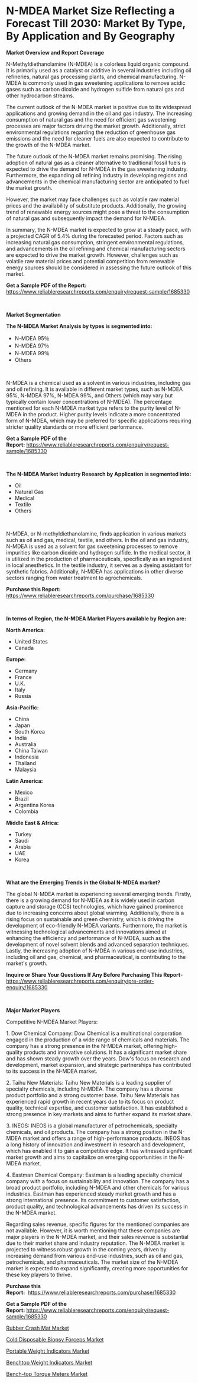 <p><h1>N-MDEA Market Size Reflecting a Forecast Till 2030: Market By Type, By Application and By Geography</h1></p><p><strong>Market Overview and Report Coverage</strong></p>
<p><p>N-Methyldiethanolamine (N-MDEA) is a colorless liquid organic compound. It is primarily used as a catalyst or additive in several industries including oil refineries, natural gas processing plants, and chemical manufacturing. N-MDEA is commonly used in gas sweetening applications to remove acidic gases such as carbon dioxide and hydrogen sulfide from natural gas and other hydrocarbon streams.</p><p>The current outlook of the N-MDEA market is positive due to its widespread applications and growing demand in the oil and gas industry. The increasing consumption of natural gas and the need for efficient gas sweetening processes are major factors driving the market growth. Additionally, strict environmental regulations regarding the reduction of greenhouse gas emissions and the need for cleaner fuels are also expected to contribute to the growth of the N-MDEA market.</p><p>The future outlook of the N-MDEA market remains promising. The rising adoption of natural gas as a cleaner alternative to traditional fossil fuels is expected to drive the demand for N-MDEA in the gas sweetening industry. Furthermore, the expanding oil refining industry in developing regions and advancements in the chemical manufacturing sector are anticipated to fuel the market growth.</p><p>However, the market may face challenges such as volatile raw material prices and the availability of substitute products. Additionally, the growing trend of renewable energy sources might pose a threat to the consumption of natural gas and subsequently impact the demand for N-MDEA.</p><p>In summary, the N-MDEA market is expected to grow at a steady pace, with a projected CAGR of 5.4% during the forecasted period. Factors such as increasing natural gas consumption, stringent environmental regulations, and advancements in the oil refining and chemical manufacturing sectors are expected to drive the market growth. However, challenges such as volatile raw material prices and potential competition from renewable energy sources should be considered in assessing the future outlook of this market.</p></p>
<p><strong>Get a Sample PDF of the Report:</strong> <a href="https://www.reliableresearchreports.com/enquiry/request-sample/1685330">https://www.reliableresearchreports.com/enquiry/request-sample/1685330</a></p>
<p>&nbsp;</p>
<p><strong>Market Segmentation</strong></p>
<p><strong>The N-MDEA Market Analysis by types is segmented into:</strong></p>
<p><ul><li>N-MDEA 95％</li><li>N-MDEA 97％</li><li>N-MDEA 99％</li><li>Others</li></ul></p>
<p>&nbsp;</p>
<p><p>N-MDEA is a chemical used as a solvent in various industries, including gas and oil refining. It is available in different market types, such as N-MDEA 95%, N-MDEA 97%, N-MDEA 99%, and Others (which may vary but typically contain lower concentrations of N-MDEA). The percentage mentioned for each N-MDEA market type refers to the purity level of N-MDEA in the product. Higher purity levels indicate a more concentrated form of N-MDEA, which may be preferred for specific applications requiring stricter quality standards or more efficient performance.</p></p>
<p><strong>Get a Sample PDF of the Report:</strong>&nbsp;<a href="https://www.reliableresearchreports.com/enquiry/request-sample/1685330">https://www.reliableresearchreports.com/enquiry/request-sample/1685330</a></p>
<p>&nbsp;</p>
<p><strong>The N-MDEA Market Industry Research by Application is segmented into:</strong></p>
<p><ul><li>Oil</li><li>Natural Gas</li><li>Medical</li><li>Textile</li><li>Others</li></ul></p>
<p>&nbsp;</p>
<p><p>N-MDEA, or N-methyldiethanolamine, finds application in various markets such as oil and gas, medical, textile, and others. In the oil and gas industry, N-MDEA is used as a solvent for gas sweetening processes to remove impurities like carbon dioxide and hydrogen sulfide. In the medical sector, it is utilized in the production of pharmaceuticals, specifically as an ingredient in local anesthetics. In the textile industry, it serves as a dyeing assistant for synthetic fabrics. Additionally, N-MDEA has applications in other diverse sectors ranging from water treatment to agrochemicals.</p></p>
<p><strong>Purchase this Report:</strong>&nbsp; <a href="https://www.reliableresearchreports.com/purchase/1685330">https://www.reliableresearchreports.com/purchase/1685330</a></p>
<p>&nbsp;</p>
<p><strong>In terms of Region, the N-MDEA Market Players available by Region are:</strong></p>
<p>
    <p> <strong> North America: </strong>
        <ul>
            <li>United States</li>
            <li>Canada</li>
        </ul>
        </p> 
    <p> <strong> Europe: </strong>
        <ul>
            <li>Germany</li>
            <li>France</li>
            <li>U.K.</li>
            <li>Italy</li>
            <li>Russia</li>
        </ul>
        </p> 
    <p> <strong> Asia-Pacific: </strong>
        <ul>
            <li>China</li>
            <li>Japan</li>
            <li>South Korea</li>
            <li>India</li>
            <li>Australia</li>
            <li>China Taiwan</li>
            <li>Indonesia</li>
            <li>Thailand</li>
            <li>Malaysia</li>
        </ul>
        </p> 
    <p> <strong> Latin America: </strong>
        <ul>
            <li>Mexico</li>
            <li>Brazil</li>
            <li>Argentina Korea</li>
            <li>Colombia</li>
        </ul>
        </p> 
    <p> <strong> Middle East & Africa: </strong>
        <ul>
            <li>Turkey</li>
            <li>Saudi</li>
            <li>Arabia</li>
            <li>UAE</li>
            <li>Korea</li>
        </ul>
    </p>
    </p>
<p>&nbsp;</p>
<p><strong>What are the Emerging Trends in the Global N-MDEA market?</strong></p>
<p><p>The global N-MDEA market is experiencing several emerging trends. Firstly, there is a growing demand for N-MDEA as it is widely used in carbon capture and storage (CCS) technologies, which have gained prominence due to increasing concerns about global warming. Additionally, there is a rising focus on sustainable and green chemistry, which is driving the development of eco-friendly N-MDEA variants. Furthermore, the market is witnessing technological advancements and innovations aimed at enhancing the efficiency and performance of N-MDEA, such as the development of novel solvent blends and advanced separation techniques. Lastly, the increasing adoption of N-MDEA in various end-use industries, including oil and gas, chemical, and pharmaceutical, is contributing to the market's growth.</p></p>
<p><strong>Inquire or Share Your Questions If Any Before Purchasing This Report</strong>- <a href="https://www.reliableresearchreports.com/enquiry/pre-order-enquiry/1685330">https://www.reliableresearchreports.com/enquiry/pre-order-enquiry/1685330</a></p>
<p>&nbsp;</p>
<p><strong>Major Market Players</strong></p>
<p><p>Competitive N-MDEA Market Players:</p><p>1. Dow Chemical Company: Dow Chemical is a multinational corporation engaged in the production of a wide range of chemicals and materials. The company has a strong presence in the N-MDEA market, offering high-quality products and innovative solutions. It has a significant market share and has shown steady growth over the years. Dow's focus on research and development, market expansion, and strategic partnerships has contributed to its success in the N-MDEA market.</p><p>2. Taihu New Materials: Taihu New Materials is a leading supplier of specialty chemicals, including N-MDEA. The company has a diverse product portfolio and a strong customer base. Taihu New Materials has experienced rapid growth in recent years due to its focus on product quality, technical expertise, and customer satisfaction. It has established a strong presence in key markets and aims to further expand its market share.</p><p>3. INEOS: INEOS is a global manufacturer of petrochemicals, specialty chemicals, and oil products. The company has a strong position in the N-MDEA market and offers a range of high-performance products. INEOS has a long history of innovation and investment in research and development, which has enabled it to gain a competitive edge. It has witnessed significant market growth and aims to capitalize on emerging opportunities in the N-MDEA market.</p><p>4. Eastman Chemical Company: Eastman is a leading specialty chemical company with a focus on sustainability and innovation. The company has a broad product portfolio, including N-MDEA and other chemicals for various industries. Eastman has experienced steady market growth and has a strong international presence. Its commitment to customer satisfaction, product quality, and technological advancements has driven its success in the N-MDEA market.</p><p>Regarding sales revenue, specific figures for the mentioned companies are not available. However, it is worth mentioning that these companies are major players in the N-MDEA market, and their sales revenue is substantial due to their market share and industry reputation. The N-MDEA market is projected to witness robust growth in the coming years, driven by increasing demand from various end-use industries, such as oil and gas, petrochemicals, and pharmaceuticals. The market size of the N-MDEA market is expected to expand significantly, creating more opportunities for these key players to thrive.</p></p>
<p><strong>Purchase this Report:</strong>&nbsp;&nbsp;<a href="https://www.reliableresearchreports.com/purchase/1685330">https://www.reliableresearchreports.com/purchase/1685330</a></p>
<p></p>
<p><strong>Get a Sample PDF of the Report:</strong>&nbsp;<a href="https://www.reliableresearchreports.com/enquiry/request-sample/1685330">https://www.reliableresearchreports.com/enquiry/request-sample/1685330</a></p>
<p><p><a href="https://medium.com/@leliajewess/rubber-crash-mat-market-exploring-market-share-market-trends-and-future-growth-d0b4b8a8e79f">Rubber Crash Mat Market</a></p><p><a href="https://medium.com/@andrewhills1925/cold-disposable-biopsy-forceps-market-trends-forecast-and-competitive-analysis-to-2030-d5e443b151d1">Cold Disposable Biopsy Forceps Market</a></p><p><a href="https://www.linkedin.com/pulse/portable-weight-indicators-market-size-share-amp-trends-analysis/">Portable Weight Indicators Market</a></p><p><a href="https://www.linkedin.com/pulse/benchtop-weight-indicators-market-size-share-global-analysis/">Benchtop Weight Indicators Market</a></p><p><a href="https://www.linkedin.com/pulse/bench-top-torque-meters-market-size-share-amp-trends-analysis/">Bench-top Torque Meters Market</a></p></p>